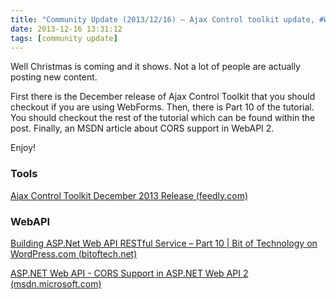 ```yaml
---
title: "Community Update (2013/12/16) – Ajax Control toolkit update, #WebAPI tutorial and #cors in WebAPI 2"
date: 2013-12-16 13:31:12
tags: [community update]
---
```


Well Christmas is coming and it shows. Not a lot of people are actually posting new content.

First there is the December release of Ajax Control Toolkit that you should checkout if you are using WebForms. Then, there is Part 10 of the tutorial. You should checkout the rest of the tutorial which can be found within the post. Finally, an MSDN article about CORS support in WebAPI 2.

Enjoy!

### Tools

[Ajax Control Toolkit December 2013 Release (feedly.com)](http://feedly.com/e/QsLxSjnt)

### WebAPI

[Building ASP.Net Web API RESTful Service – Part 10 | Bit of Technology on WordPress.com (bitoftech.net)](http://bitoftech.net/2013/12/16/asp-net-web-api-versioning-accept-header-query-string/)

[ASP.NET Web API - CORS Support in ASP.NET Web API 2 (msdn.microsoft.com)](http://msdn.microsoft.com/en-us/magazine/dn532203.aspx?utm_source=twitterfeed&amp;utm_medium=twitter)

